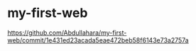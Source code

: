 # my-first-web
https://github.com/Abdullahara/my-first-web/commit/1e431ed23acada5eae472beb58f6143e73a2757a
